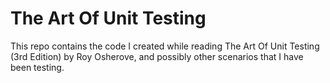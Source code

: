 # The Art Of Unit Testing

This repo contains the code I created while reading The Art Of Unit Testing (3rd Edition) by Roy Osherove, and possibly other scenarios that I have been testing.